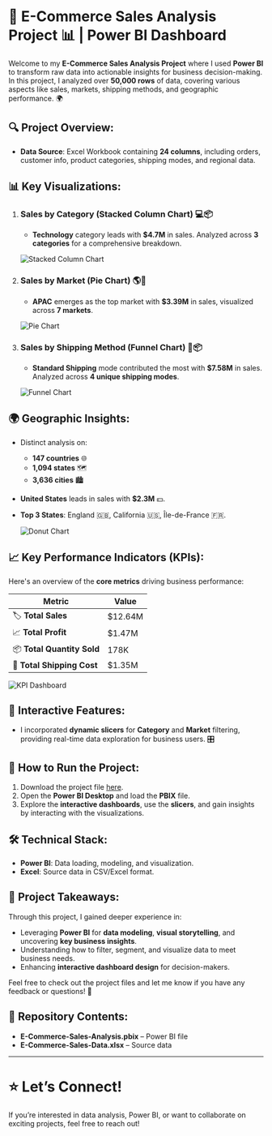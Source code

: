 # 🚀 E-Commerce Sales Analysis Project 📊 | **Power BI Dashboard**

Welcome to my **E-Commerce Sales Analysis Project** where I used **Power BI** to transform raw data into actionable insights for business decision-making. In this project, I analyzed over **50,000 rows** of data, covering various aspects like sales, markets, shipping methods, and geographic performance. 🌍

## 🔍 **Project Overview**:
- **Data Source**: Excel Workbook containing **24 columns**, including orders, customer info, product categories, shipping modes, and regional data.

## 📊 **Key Visualizations**:

1. ### **Sales by Category** (Stacked Column Chart) 💻📦
   - **Technology** category leads with **$4.7M** in sales. Analyzed across **3 categories** for a comprehensive breakdown.
   
   ![Stacked Column Chart](path_to_image_or_visualization)

2. ### **Sales by Market** (Pie Chart) 🌎🍰
   - **APAC** emerges as the top market with **$3.39M** in sales, visualized across **7 markets**.
   
   ![Pie Chart](path_to_image_or_visualization)

3. ### **Sales by Shipping Method** (Funnel Chart) 🚚📦
   - **Standard Shipping** mode contributed the most with **$7.58M** in sales. Analyzed across **4 unique shipping modes**.
   
   ![Funnel Chart](path_to_image_or_visualization)

## 🌍 **Geographic Insights**:

- Distinct analysis on:
  - **147 countries** 🌐
  - **1,094 states** 🗺️
  - **3,636 cities** 🏙️

- **United States** leads in sales with **$2.3M** 💵.
- **Top 3 States**: England 🇬🇧, California 🇺🇸, Île-de-France 🇫🇷.

  ![Donut Chart](path_to_image_or_visualization)

## 📈 **Key Performance Indicators (KPIs)**:
Here's an overview of the **core metrics** driving business performance:

| **Metric**           | **Value**   |
|----------------------|-------------|
| 🏷️ **Total Sales**        | $12.64M     |
| 📈 **Total Profit**       | $1.47M      |
| 📦 **Total Quantity Sold**| 178K        |
| 🚚 **Total Shipping Cost**| $1.35M      |

![KPI Dashboard](path_to_image_or_visualization)

## 🎯 **Interactive Features**:
- I incorporated **dynamic slicers** for **Category** and **Market** filtering, providing real-time data exploration for business users. 🎛️

## 🚀 **How to Run the Project**:
1. Download the project file [here](link_to_project_file).
2. Open the **Power BI Desktop** and load the **PBIX** file.
3. Explore the **interactive dashboards**, use the **slicers**, and gain insights by interacting with the visualizations.

## 🛠️ **Technical Stack**:
- **Power BI**: Data loading, modeling, and visualization.
- **Excel**: Source data in CSV/Excel format.

## 🌟 **Project Takeaways**:
Through this project, I gained deeper experience in:
- Leveraging **Power BI** for **data modeling**, **visual storytelling**, and uncovering **key business insights**.
- Understanding how to filter, segment, and visualize data to meet business needs.
- Enhancing **interactive dashboard design** for decision-makers.

Feel free to check out the project files and let me know if you have any feedback or questions! 🎉

## 📂 **Repository Contents**:
- **E-Commerce-Sales-Analysis.pbix** – Power BI file
- **E-Commerce-Sales-Data.xlsx** – Source data

---

# ⭐ **Let’s Connect!**
If you’re interested in data analysis, Power BI, or want to collaborate on exciting projects, feel free to reach out!
